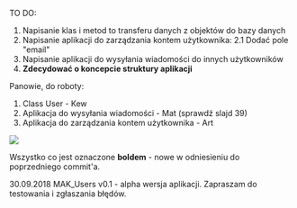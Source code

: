 TO DO:
1. Napisanie klas i metod to transferu danych z objektów do bazy danych
2. Napisanie aplikacji do zarządzania kontem użytkownika:
    2.1 Dodać pole "email"
3. Napisanie aplikacji do wysyłania wiadomości do innych użytkowników
4. **Zdecydować o koncepcie struktury aplikacji**

Panowie, do roboty:
1. Class User - Kew
2. Aplikacja do wysyłania wiadomości - Mat (sprawdź slajd 39)
3. Aplikacja do zarządzania kontem użytkownika - Art


![](https://media.giphy.com/media/3aGZA6WLI9Jde/giphy.gif)

Wszystko co jest oznaczone **boldem** - nowe w odniesieniu do poprzedniego commit'a.



30.09.2018
MAK_Users v0.1 - alpha wersja aplikacji.
Zapraszam do testowania i zgłaszania błędów.